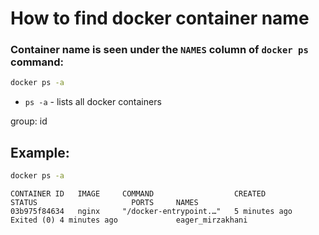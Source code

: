 # How to find docker container name

### Container name is seen under the `NAMES` column of `docker ps` command:

```bash
docker ps -a
```

- `ps -a` - lists all docker containers

group: id

## Example: 
```bash
docker ps -a
```
```
CONTAINER ID   IMAGE     COMMAND                  CREATED          STATUS                     PORTS     NAMES
03b975f84634   nginx     "/docker-entrypoint.…"   5 minutes ago    Exited (0) 4 minutes ago             eager_mirzakhani
```
